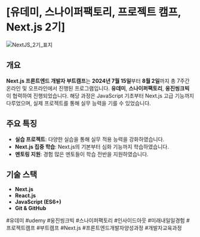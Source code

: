 # **[유데미, 스나이퍼팩토리, 프로젝트 캠프, Next.js 2기]**

![NextJS_2기_표지](https://github.com/user-attachments/assets/f8d8f691-9983-4022-8414-4ab29e814870)


## 개요

**Next.js 프론트엔드 개발자 부트캠프**는 **2024년 7월 15일**부터 **8월 2일**까지 총 7주간 온라인 및 오프라인에서 진행된 프로그램입니다. 
**유데미**, **스나이퍼팩토리**, **웅진씽크빅** 이 협력하여 진행되었습니다.
해당 과정은 JavaScript 기초부터 Next.js 고급 기능까지 다루었으며, 실제 프로젝트를 통해 실무 능력을 기를 수 있었습니다.


## 주요 특징

- **실습 프로젝트**: 다양한 실습을 통해 실무 적용 능력을 강화하였습니다.
- **Next.js 집중 학습**: Next.js의 기본부터 심화 기능까지 학습하였습니다.
- **멘토링 지원**: 경험 많은 멘토들이 학습 전반을 지원하였습니다.

## 기술 스택

- **Next.js**
- **React.js**
- **JavaScript (ES6+)**
- **Git & GitHub**





#유데미 #udemy #웅진씽크빅 #스나이퍼팩토리 #인사이드아웃 #미래내일일경험 #프로젝트캠프 #부트캠프 #Next.js #프론트엔드개발자양성과정 #개발자교육과정
